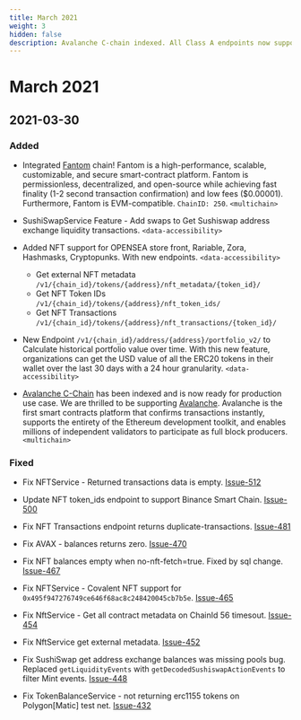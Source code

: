 ```yaml
---
title: March 2021
weight: 3
hidden: false
description: Avalanche C-chain indexed. All Class A endpoints now supported.
---
```


# March 2021

## 2021-03-30
### Added

- Integrated [Fantom](https://fantom.foundation/) chain! Fantom is a high-performance, scalable, customizable, and secure smart-contract platform. Fantom is permissionless, decentralized, and open-source while achieving fast finality (1-2 second transaction confirmation) and low fees ($0.00001). Furthermore, Fantom is EVM-compatible. `ChainID: 250`. `<multichain>`

- SushiSwapService Feature - Add swaps to Get Sushiswap address exchange liquidity transactions. `<data-accessibility>`

- Added NFT support for OPENSEA store front, Rariable, Zora, Hashmasks, Cryptopunks. With new endpoints. `<data-accessibility>`

  - Get external NFT metadata `/v1/{chain_id}/tokens/{address}/nft_metadata/{token_id}/`
  - Get NFT Token IDs `/v1/{chain_id}/tokens/{address}/nft_token_ids/`
  - Get NFT Transactions `/v1/{chain_id}/tokens/{address}/nft_transactions/{token_id}/`

- New Endpoint `/v1/{chain_id}/address/{address}/portfolio_v2/` to Calculate historical portfolio value over time. With this new feature, organizations can get the USD value of all the ERC20 tokens in their wallet over the last 30 days with a 24 hour granularity. `<data-accessibility>`

- [Avalanche C-Chain](https://www.avalabs.org/) has been indexed and is now ready for production use case. We are thrilled to be supporting [Avalanche](https://www.covalenthq.com/docs/networks/avalanche). Avalanche is the first smart contracts platform that confirms transactions instantly, supports the entirety of the Ethereum development toolkit, and enables millions of independent validators to participate as full block producers. `<multichain>`

### Fixed

- Fix NFTService - Returned transactions data is empty. [Issue-512](https://github.com/covalenthq/scout/issues/512)

- Update NFT token_ids endpoint to support Binance Smart Chain. [Issue-500](https://github.com/covalenthq/scout/issues/500)

- Fix NFT Transactions endpoint returns duplicate-transactions. [Issue-481](https://github.com/covalenthq/scout/issues/481)

- Fix AVAX - balances returns zero. [Issue-470](https://github.com/covalenthq/scout/issues/470)

- Fix NFT balances empty when no-nft-fetch=true. Fixed by sql change. [Issue-467](https://github.com/covalenthq/scout/issues/467)

- Fix NFTService - Covalent NFT support for `0x495f947276749ce646f68ac8c248420045cb7b5e`. [Issue-465](https://github.com/covalenthq/scout/issues/465)

- Fix NftService - Get all contract metadata on ChainId 56 timesout. [Issue-454](https://github.com/covalenthq/scout/issues/454)

- Fix NftService get external metadata. [Issue-452](https://github.com/covalenthq/scout/issues/452)

- Fix SushiSwap get address exchange balances was missing pools bug. Replaced `getLiquidityEvents` with `getDecodedSushiswapActionEvents` to filter Mint events. [Issue-448](https://github.com/covalenthq/scout/issues/448)

- Fix TokenBalanceService - not returning erc1155 tokens on Polygon[Matic] test net. [Issue-432](https://github.com/covalenthq/scout/issues/432)

&nbsp;



